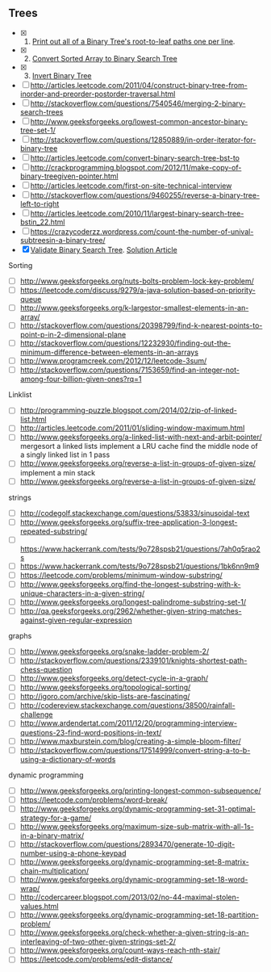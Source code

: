 ## Trees
- [x] 1. [Print out all of a Binary Tree's root-to-leaf paths one per line](http://www.geeksforgeeks.org/given-a-binary-tree-print-out-all-of-its-root-to-leaf-paths-one-per-line/). 
- [x] 2. [Convert Sorted Array to Binary Search Tree](https://leetcode.com/problems/convert-sorted-array-to-binary-search-tree/description/)
- [x] 3. [Invert Binary Tree](https://leetcode.com/problems/invert-binary-tree/description/)
- [ ] http://articles.leetcode.com/2011/04/construct-binary-tree-from-inorder-and-preorder-postorder-traversal.html
- [ ] http://stackoverflow.com/questions/7540546/merging-2-binary-search-trees
- [ ] http://www.geeksforgeeks.org/lowest-common-ancestor-binary-tree-set-1/
- [ ] http://stackoverflow.com/questions/12850889/in-order-iterator-for-binary-tree
- [ ] http://articles.leetcode.com/convert-binary-search-tree-bst-to
- [ ] http://crackprogramming.blogspot.com/2012/11/make-copy-of-binary-treegiven-pointer.html
- [ ] http://articles.leetcode.com/first-on-site-technical-interview
- [ ] http://stackoverflow.com/questions/9460255/reverse-a-binary-tree-left-to-right
- [ ] http://articles.leetcode.com/2010/11/largest-binary-search-tree-bstin_22.html
- [ ] https://crazycoderzz.wordpress.com/count-the-number-of-unival-subtreesin-a-binary-tree/
- [x] [Validate Binary Search Tree](https://leetcode.com/problems/validate-binary-search-tree/). [Solution Article](http://articles.leetcode.com/determine-if-binary-tree-is-binary/)

Sorting
- [ ] http://www.geeksforgeeks.org/nuts-bolts-problem-lock-key-problem/
- [ ] https://leetcode.com/discuss/9279/a-java-solution-based-on-priority-queue
- [ ] http://www.geeksforgeeks.org/k-largestor-smallest-elements-in-an-array/
- [ ] http://stackoverflow.com/questions/20398799/find-k-nearest-points-to-point-p-in-2-dimensional-plane
- [ ] http://stackoverflow.com/questions/12232930/finding-out-the-minimum-difference-between-elements-in-an-arrays
- [ ] http://www.programcreek.com/2012/12/leetcode-3sum/
- [ ] http://stackoverflow.com/questions/7153659/find-an-integer-not-among-four-billion-given-ones?rq=1

Linklist
- [ ] http://programming-puzzle.blogspot.com/2014/02/zip-of-linked-list.html
- [ ] http://articles.leetcode.com/2011/01/sliding-window-maximum.html
- [ ] http://www.geeksforgeeks.org/a-linked-list-with-next-and-arbit-pointer/
mergesort a linked lists
implement a LRU cache
find the middle node of a singly linked list in 1 pass
- [ ] http://www.geeksforgeeks.org/reverse-a-list-in-groups-of-given-size/
implement a min stack
- [ ] http://www.geeksforgeeks.org/reverse-a-list-in-groups-of-given-size/

strings
- [ ] http://codegolf.stackexchange.com/questions/53833/sinusoidal-text
- [ ] http://www.geeksforgeeks.org/suffix-tree-application-3-longest-repeated-substring/
- [ ] https://www.hackerrank.com/tests/9o728spsb21/questions/7ah0q5rao2s
- [ ] https://www.hackerrank.com/tests/9o728spsb21/questions/1bk6nn9m9
- [ ] https://leetcode.com/problems/minimum-window-substring/
- [ ] http://www.geeksforgeeks.org/find-the-longest-substring-with-k-unique-characters-in-a-given-string/
- [ ] http://www.geeksforgeeks.org/longest-palindrome-substring-set-1/
- [ ] http://qa.geeksforgeeks.org/2962/whether-given-string-matches-against-given-regular-expression

graphs
- [ ] http://www.geeksforgeeks.org/snake-ladder-problem-2/
- [ ] http://stackoverflow.com/questions/2339101/knights-shortest-path-chess-question
- [ ] http://www.geeksforgeeks.org/detect-cycle-in-a-graph/
- [ ] http://www.geeksforgeeks.org/topological-sorting/
- [ ] http://igoro.com/archive/skip-lists-are-fascinating/
- [ ] http://codereview.stackexchange.com/questions/38500/rainfall-challenge
- [ ] http://www.ardendertat.com/2011/12/20/programming-interview-questions-23-find-word-positions-in-text/
- [ ] http://www.maxburstein.com/blog/creating-a-simple-bloom-filter/
- [ ] http://stackoverflow.com/questions/17514999/convert-string-a-to-b-using-a-dictionary-of-words

dynamic programming
- [ ] http://www.geeksforgeeks.org/printing-longest-common-subsequence/
- [ ] https://leetcode.com/problems/word-break/
- [ ] http://www.geeksforgeeks.org/dynamic-programming-set-31-optimal-strategy-for-a-game/
- [ ] http://www.geeksforgeeks.org/maximum-size-sub-matrix-with-all-1s-in-a-binary-matrix/
- [ ] http://stackoverflow.com/questions/2893470/generate-10-digit-number-using-a-phone-keypad
- [ ] http://www.geeksforgeeks.org/dynamic-programming-set-8-matrix-chain-multiplication/
- [ ] http://www.geeksforgeeks.org/dynamic-programming-set-18-word-wrap/
- [ ] http://codercareer.blogspot.com/2013/02/no-44-maximal-stolen-values.html
- [ ] http://www.geeksforgeeks.org/dynamic-programming-set-18-partition-problem/
- [ ] http://www.geeksforgeeks.org/check-whether-a-given-string-is-an-interleaving-of-two-other-given-strings-set-2/
- [ ] http://www.geeksforgeeks.org/count-ways-reach-nth-stair/
- [ ] https://leetcode.com/problems/edit-distance/